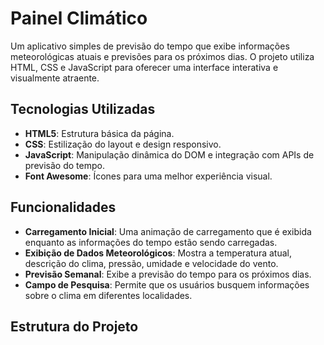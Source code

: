 # Painel Climático

Um aplicativo simples de previsão do tempo que exibe informações meteorológicas atuais e previsões para os próximos dias. O projeto utiliza HTML, CSS e JavaScript para oferecer uma interface interativa e visualmente atraente.

## Tecnologias Utilizadas

- **HTML5**: Estrutura básica da página.
- **CSS**: Estilização do layout e design responsivo.
- **JavaScript**: Manipulação dinâmica do DOM e integração com APIs de previsão do tempo.
- **Font Awesome**: Ícones para uma melhor experiência visual.

## Funcionalidades

- **Carregamento Inicial**: Uma animação de carregamento que é exibida enquanto as informações do tempo estão sendo carregadas.
- **Exibição de Dados Meteorológicos**: Mostra a temperatura atual, descrição do clima, pressão, umidade e velocidade do vento.
- **Previsão Semanal**: Exibe a previsão do tempo para os próximos dias.
- **Campo de Pesquisa**: Permite que os usuários busquem informações sobre o clima em diferentes localidades.

## Estrutura do Projeto

